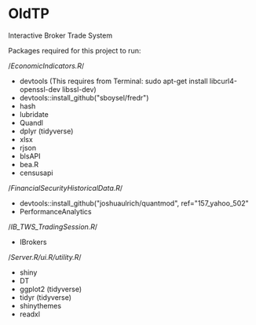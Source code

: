 # OldTP
Interactive Broker Trade System

Packages required for this project to run:

/*EconomicIndicators.R*/

- devtools (This requires from Terminal: sudo apt-get install libcurl4-openssl-dev libssl-dev)
- devtools::install_github("sboysel/fredr")
- hash
- lubridate
- Quandl
- dplyr (tidyverse)
- xlsx
- rjson
- blsAPI
- bea.R
- censusapi

/*FinancialSecurityHistoricalData.R*/

- devtools::install_github("joshuaulrich/quantmod", ref="157_yahoo_502"
- PerformanceAnalytics

/*IB_TWS_TradingSession.R*/

- IBrokers

/*Server.R/ui.R/utility.R*/

- shiny
- DT
- ggplot2 (tidyverse)
- tidyr (tidyverse)
- shinythemes
- readxl

